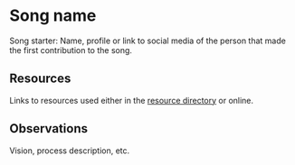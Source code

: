 # Song name

Song starter: Name, profile or link to social media of the person that made the first contribution to the song.

## Resources

Links to resources used either in the [resource directory](../resources/README.md) or online.

## Observations

Vision, process description, etc.
